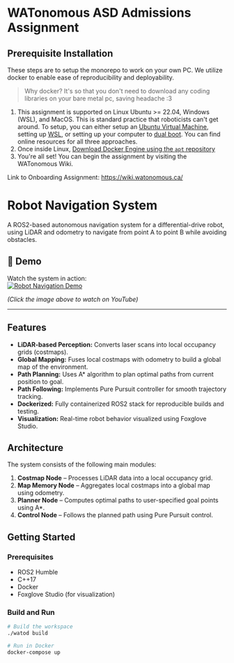 # WATonomous ASD Admissions Assignment

## Prerequisite Installation
These steps are to setup the monorepo to work on your own PC. We utilize docker to enable ease of reproducibility and deployability.

> Why docker? It's so that you don't need to download any coding libraries on your bare metal pc, saving headache :3

1. This assignment is supported on Linux Ubuntu >= 22.04, Windows (WSL), and MacOS. This is standard practice that roboticists can't get around. To setup, you can either setup an [Ubuntu Virtual Machine](https://ubuntu.com/tutorials/how-to-run-ubuntu-desktop-on-a-virtual-machine-using-virtualbox#1-overview), setting up [WSL](https://learn.microsoft.com/en-us/windows/wsl/install), or setting up your computer to [dual boot](https://opensource.com/article/18/5/dual-boot-linux). You can find online resources for all three approaches.
2. Once inside Linux, [Download Docker Engine using the `apt` repository](https://docs.docker.com/engine/install/ubuntu/#install-using-the-repository)
3. You're all set! You can begin the assignment by visiting the WATonomous Wiki.

Link to Onboarding Assignment: https://wiki.watonomous.ca/
# Robot Navigation System

A ROS2-based autonomous navigation system for a differential-drive robot, using LiDAR and odometry to navigate from point A to point B while avoiding obstacles.

## 🎥 Demo

Watch the system in action:  
[![Robot Navigation Demo](https://img.youtube.com/vi/fCdanhtq-hcy/0.jpg)](https://www.youtube.com/watch?v=fCdanhtq-hc)

*(Click the image above to watch on YouTube)*

---

## Features

- **LiDAR-based Perception:** Converts laser scans into local occupancy grids (costmaps).  
- **Global Mapping:** Fuses local costmaps with odometry to build a global map of the environment.  
- **Path Planning:** Uses A* algorithm to plan optimal paths from current position to goal.  
- **Path Following:** Implements Pure Pursuit controller for smooth trajectory tracking.  
- **Dockerized:** Fully containerized ROS2 stack for reproducible builds and testing.  
- **Visualization:** Real-time robot behavior visualized using Foxglove Studio.

## Architecture

The system consists of the following main modules:

1. **Costmap Node** – Processes LiDAR data into a local occupancy grid.  
2. **Map Memory Node** – Aggregates local costmaps into a global map using odometry.  
3. **Planner Node** – Computes optimal paths to user-specified goal points using A*.  
4. **Control Node** – Follows the planned path using Pure Pursuit control.

## Getting Started

### Prerequisites

- ROS2 Humble  
- C++17  
- Docker  
- Foxglove Studio (for visualization)

### Build and Run

```bash
# Build the workspace
./watod build

# Run in Docker
docker-compose up
